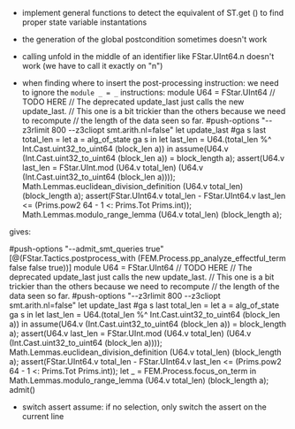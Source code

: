 * implement general functions to detect the equivalent of ST.get () to find proper state variable instantations
* the generation of the global postcondition sometimes doesn't work
* calling unfold in the middle of an identifier like FStar.UInt64.n doesn't work (we have to call it exactly on "n")

* when finding where to insert the post-processing instruction: we need to ignore the `module _ = _` instructions:
module U64 = FStar.UInt64
// TODO HERE
// The deprecated update_last just calls the new update_last.
// This one is a bit trickier than the others because we need to recompute
// the length of the data seen so far.
#push-options "--z3rlimit 800 --z3cliopt smt.arith.nl=false"
let update_last #ga s last total_len =
  let a = alg_of_state ga s in
  let last_len = U64.(total_len %^ Int.Cast.uint32_to_uint64 (block_len a)) in
  assume(U64.v (Int.Cast.uint32_to_uint64 (block_len a)) = block_length a);
  assert(U64.v last_len = FStar.UInt.mod (U64.v total_len) (U64.v (Int.Cast.uint32_to_uint64 (block_len a))));
  Math.Lemmas.euclidean_division_definition (U64.v total_len) (block_length a);
  assert(FStar.UInt64.v total_len - FStar.UInt64.v last_len <= (Prims.pow2 64 - 1 <: Prims.Tot Prims.int));
  Math.Lemmas.modulo_range_lemma (U64.v total_len) (block_length a);

gives:

#push-options "--admit_smt_queries true"
[@(FStar.Tactics.postprocess_with (FEM.Process.pp_analyze_effectful_term false false true))]
module U64 = FStar.UInt64
// TODO HERE
// The deprecated update_last just calls the new update_last.
// This one is a bit trickier than the others because we need to recompute
// the length of the data seen so far.
#push-options "--z3rlimit 800 --z3cliopt smt.arith.nl=false"
let update_last #ga s last total_len =
  let a = alg_of_state ga s in
  let last_len = U64.(total_len %^ Int.Cast.uint32_to_uint64 (block_len a)) in
  assume(U64.v (Int.Cast.uint32_to_uint64 (block_len a)) = block_length a);
  assert(U64.v last_len = FStar.UInt.mod (U64.v total_len) (U64.v (Int.Cast.uint32_to_uint64 (block_len a))));
  Math.Lemmas.euclidean_division_definition (U64.v total_len) (block_length a);
  assert(FStar.UInt64.v total_len - FStar.UInt64.v last_len <= (Prims.pow2 64 - 1 <: Prims.Tot Prims.int));
  let _ = FEM.Process.focus_on_term in
  Math.Lemmas.modulo_range_lemma (U64.v total_len) (block_length a); admit()

- switch assert assume: if no selection, only switch the assert on the current line